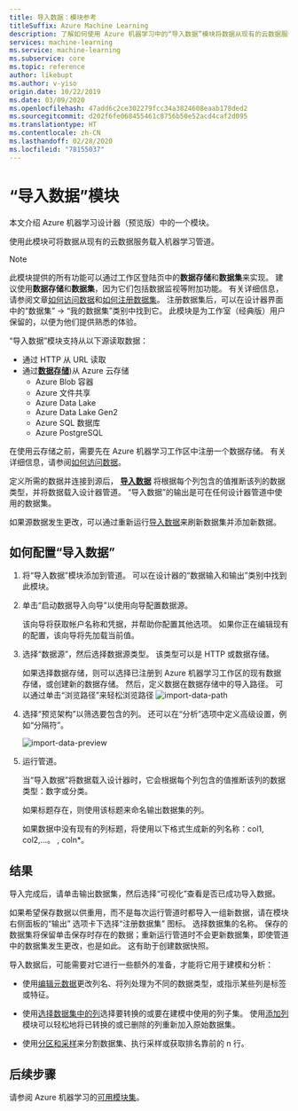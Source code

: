```yaml
---
title: 导入数据：模块参考
titleSuffix: Azure Machine Learning
description: 了解如何使用 Azure 机器学习中的“导入数据”模块将数据从现有的云数据服务载入机器学习管道。
services: machine-learning
ms.service: machine-learning
ms.subservice: core
ms.topic: reference
author: likebupt
ms.author: v-yiso
origin.date: 10/22/2019
ms.date: 03/09/2020
ms.openlocfilehash: 47add6c2ce302279fcc34a3824608eaab178ded2
ms.sourcegitcommit: d202f6fe068455461c8756b50e52acd4caf2d095
ms.translationtype: HT
ms.contentlocale: zh-CN
ms.lasthandoff: 02/28/2020
ms.locfileid: "78155037"
---
```

# <a name="import-data-module"></a>“导入数据”模块

本文介绍 Azure 机器学习设计器（预览版）中的一个模块。

使用此模块可将数据从现有的云数据服务载入机器学习管道。 

> [!Note]
> 此模块提供的所有功能可以通过工作区登陆页中的**数据存储**和**数据集**来实现。 建议使用**数据存储**和**数据集**，因为它们包括数据监视等附加功能。 有关详细信息，请参阅文章[如何访问数据](../how-to-access-data.md)和[如何注册数据集](../how-to-create-register-datasets.md)。
> 注册数据集后，可以在设计器界面中的“数据集” -> “我的数据集”类别中找到它。   此模块是为工作室（经典版）用户保留的，以便为他们提供熟悉的体验。 
>

“导入数据”模块支持从以下源读取数据： 

- 通过 HTTP 从 URL 读取
- 通过[**数据存储**](../how-to-access-data.md))从 Azure 云存储
    - Azure Blob 容器
    - Azure 文件共享
    - Azure Data Lake
    - Azure Data Lake Gen2
    - Azure SQL 数据库
    - Azure PostgreSQL    

在使用云存储之前，需要先在 Azure 机器学习工作区中注册一个数据存储。 有关详细信息，请参阅[如何访问数据](../how-to-access-data.md)。 

定义所需的数据并连接到源后， **[导入数据](./import-data.md)** 将根据每个列包含的值推断该列的数据类型，并将数据载入设计器管道。 “导入数据”的输出是可在任何设计器管道中使用的数据集。 

如果源数据发生更改，可以通过重新运行[导入数据](./import-data.md)来刷新数据集并添加新数据。

## <a name="how-to-configure-import-data"></a>如何配置“导入数据”

1. 将“导入数据”模块添加到管道。  可以在设计器的“数据输入和输出”类别中找到此模块。 

1. 单击“启动数据导入向导”以使用向导配置数据源。 

    该向导将获取帐户名称和凭据，并帮助你配置其他选项。 如果你正在编辑现有的配置，该向导将先加载当前值。

1. 选择“数据源”，然后选择数据源类型。  该类型可以是 HTTP 或数据存储。

    如果选择数据存储，则可以选择已注册到 Azure 机器学习工作区的现有数据存储，或创建新的数据存储。 然后，定义数据在数据存储中的导入路径。 可以通过单击“浏览路径”来轻松浏览路径 ![import-data-path](media/module/import-data-path.png) 

1. 选择“预览架构”以筛选要包含的列。 还可以在“分析”选项中定义高级设置，例如“分隔符”。

    ![import-data-preview](media/module/import-data.png)



1. 运行管道。

    当“导入数据”将数据载入设计器时，它会根据每个列包含的值推断该列的数据类型：数字或分类。

    如果标题存在，则使用该标题来命名输出数据集的列。

    如果数据中没有现有的列标题，将使用以下格式生成新的列名称：col1, col2,…。 , coln*。

## <a name="results"></a>结果

导入完成后，请单击输出数据集，然后选择“可视化”查看是否已成功导入数据。 

如果希望保存数据以供重用，而不是每次运行管道时都导入一组新数据，请在模块右侧面板的“输出”  选项卡下选择“注册数据集”  图标。 选择数据集的名称。 保存的数据集将保留单击保存时存在的数据；重新运行管道时不会更新数据集，即使管道中的数据集发生更改，也是如此。 这有助于创建数据快照。

导入数据后，可能需要对它进行一些额外的准备，才能将它用于建模和分析：

- 使用[编辑元数据](./edit-metadata.md)更改列名、将列处理为不同的数据类型，或指示某些列是标签或特征。

- 使用[选择数据集中的列](./select-columns-in-dataset.md)选择要转换的或要在建模中使用的列子集。 使用[添加列](./add-columns.md)模块可以轻松地将已转换的或已删除的列重新加入原始数据集。  

- 使用[分区和采样](./partition-and-sample.md)来分割数据集、执行采样或获取排名靠前的 n 行。

## <a name="next-steps"></a>后续步骤

请参阅 Azure 机器学习的[可用模块集](module-reference.md)。 

